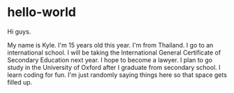 # hello-world

Hi guys.

My name is Kyle. I'm 15 years old this year. I'm from Thailand. I go to an international school. I will be taking the International General Certificate of Secondary Education next year. I hope to become a lawyer. I plan to go study in the University of Oxford after I graduate from secondary school. I learn coding for fun. I'm just randomly saying things here so that space gets filled up.
